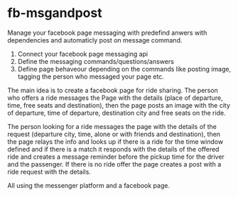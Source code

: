# fb-msgandpost
Manage your facebook page messaging with predefind anwers with dependencies and automaticly post on message command.


1. Connect your facebook page messaging api
2. Define the messaging commands/questions/answers
3. Define page behaveour depending on the commands like posting image, tagging the person who messaged your page etc. 


The main idea is to create a facebook page for ride sharing. 
The person who offers a ride messages the Page with the details (place of departure, time, free seats and destination), then the page posts an image with the city of departure, time of departure, destination city and free seats on the ride. 

The person looking for a ride messages the page with the details of the request (departure city, time, alone or with friends and destination), then the page relays the info and looks up if there is a ride for the time window defined and if there is a match it responds with the details of the offered ride and creates a message reminder before the pickup time for the driver and the passenger. If there is no ride offer the page creates a post with a ride request with the details.

All using the messenger platform and a facebook page.
